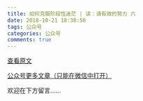 ```yaml
---
title: 如何克服阶段性迷茫 | 读：请有效的努力 六
date: 2018-10-21 18:38:56
tags: 公众号
categories: 公众号
comments: true
---
```


[查看原文]()

[公众号更多文章（只能在微信中打开）](https://mp.weixin.qq.com/mp/profile_ext?action=home&__biz=MzUyMTg5MjA5OA==&scene=123#wechat_redirect)

欢迎在下方留言…… 

<!---more--->